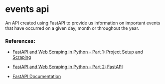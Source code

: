 # events api

An API created using FastAPI to provide us information on important events that have occurred on a given day, month or throughout the year.

### References:

- [FastAPI and Web Scraping in Python - Part 1: Project Setup and Scraping](https://www.youtube.com/watch?v=Nni0HX9O4hc)
- [FastAPI and Web Scraping in Python - Part 2: FastAPI](https://www.youtube.com/watch?v=hOipXax0Ogw)

- [FastAPI Documentation](https://fastapi.tiangolo.com/)
